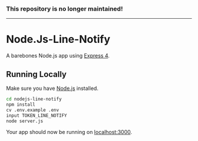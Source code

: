 ### This repository is no longer maintained!

---

# Node.Js-Line-Notify

A barebones Node.js app using [Express 4](http://expressjs.com/).

## Running Locally

Make sure you have [Node.js](http://nodejs.org/) installed.

```sh
cd nodejs-line-notify
npm install
cv .env.example .env
input TOKEN_LINE_NOTIFY
node server.js
```

Your app should now be running on [localhost:3000](http://localhost:3000/).